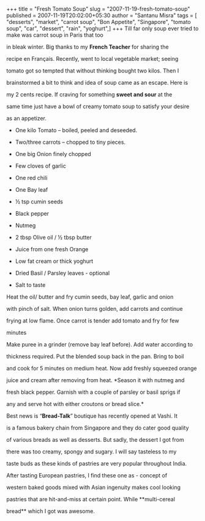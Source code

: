 +++
title = "Fresh Tomato Soup"
slug = "2007-11-19-fresh-tomato-soup"
published = 2007-11-19T20:02:00+05:30
author = "Santanu Misra"
tags = [ "desserts", "market", "carrot soup", "Bon Appetite", "Singapore", "tomato soup", "car", "dessert", "rain", "yoghurt",]
+++
Till far only soup ever tried to make was carrot soup in Paris that too
in bleak winter. Big thanks to my **French Teacher** for sharing the
recipe en Français. Recently, went to local vegetable market; seeing
tomato got so tempted that without thinking bought two kilos. Then I
brainstormed a bit to think and idea of soup came as an escape. Here is
my 2 cents recipe. If craving for something **sweet and sour** at the
same time just have a bowl of creamy tomato soup to satisfy your desire
as an appetizer.

-   One kilo Tomato – boiled, peeled and deseeded.
-   Two/three carrots – chopped to tiny pieces.
-   One big Onion finely chopped
-   Few cloves of garlic
-   One red chili
-   One Bay leaf
-   ½ tsp cumin seeds
-   Black pepper
-   Nutmeg
-   2 tbsp Olive oil / ½ tbsp butter
-   Juice from one fresh Orange
-   Low fat cream or thick yoghurt
-   Dried Basil / Parsley leaves - optional
-   Salt to taste

Heat the oil/ butter and fry cumin seeds, bay leaf, garlic and onion
with pinch of salt. When onion turns golden, add carrots and continue
frying at low flame. Once carrot is tender add tomato and fry for few
minutes

Make puree in a grinder (remove bay leaf before). Add water according to
thickness required. Put the blended soup back in the pan. Bring to boil
and cook for 5 minutes on medium heat. Now add freshly squeezed orange
juice and cream after removing from heat. *Season it with nutmeg and
fresh black pepper. Garnish with a couple of parsley or basil sprigs if
any and serve hot with either croutons or bread slice.*

  

Best news is “**Bread-Talk**” boutique has recently opened at Vashi. It
is a famous bakery chain from Singapore and they do cater good quality
of various breads as well as desserts. But sadly, the dessert I got from
there was too creamy, spongy and sugary. I will say tasteless to my
taste buds as these kinds of pastries are very popular throughout India.
After tasting European pastries, I find these one as - concept of
western baked goods mixed with Asian ingenuity makes cool looking
pastries that are hit-and-miss at certain point. While **multi-cereal
bread** which I got was awesome.
